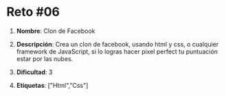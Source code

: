 # Reto #06

1. **Nombre**: Clon de Facebook
2. **Descripción**: Crea un clon de facebook, usando html y css, o cualquier framework de JavaScript, si lo logras hacer pixel perfect tu puntuación estar por las nubes.

3. **Dificultad**: 3

4. **Etiquetas**: ["Html","Css"]
